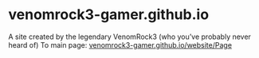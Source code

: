 # venomrock3-gamer.github.io
A site created by the legendary VenomRock3 (who you’ve probably never heard of)
To main page: [venomrock3-gamer.github.io/website/Page](main_page)
